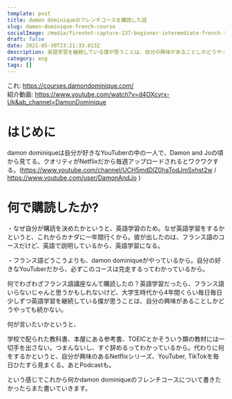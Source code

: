 ```yaml
---
template: post
title: damon dominiqueのフレンチコースを購読した話
slug: damon-dominique-french-course
socialImage: /media/fireshot-capture-237-beginner-intermediate-french-the-french-i-wish-i-had-learned-in_-courses.damondominique.com.png
draft: false
date: 2021-05-30T23:21:33.013Z
description: 英語学習を継続している僕が思うことは、自分の興味があることしかどうやっても続かない。
category: eng
tags: []
---
```

これ:
https://courses.damondominique.com/ <br>
紹介動画:
https://www.youtube.com/watch?v=d4OXcyrx-Uk&ab_channel=DamonDominique

# はじめに

damon dominiqueは自分が好きなYouTuberの中の一人で、Damon and Joの頃から見てる。クオリティがNetflixだから毎週アップロードされるとワクワクする。(https://www.youtube.com/channel/UCH5mdDlZ0haTodJmSxhst2w / https://www.youtube.com/user/DamonAndJo )

# 何で購読したか?

・なぜ自分が購読を決めたかというと、英語学習のため。なぜ英語学習をするかというと、これからカナダに一年間行くから。彼が出したのは、フランス語のコースだけど、英語で説明しているから、英語学習になる。

・フランス語どうこうよりも、damon dominiqueがやっているから。自分の好きなYouTuberだから、必ずこのコースは完走するってわかっているから。

何でわざわざフランス語講座なんて購読したの？英語学習だったら、フランス語いらないじゃんと思うかもしれないけど、大学生時代から4年間くらい毎日毎日少しずつ英語学習を継続している僕が思うことは、自分の興味があることしかどうやっても続かない。

何が言いたいかというと、

学校で配られた教科書、本屋にある参考書、TOEICとかそういう類の教材には一切手を出さない。つまんないし、すぐ辞めるってわかっているから。代わりに何をするかというと、自分が興味のあるNetflixシリーズ、YouTuber, TikTokを毎日ひたすら見まくる。あとPodcastも。

という感じでこれから何かdamon dominiqueのフレンチコースについて書きたかったらまた書いていきます。